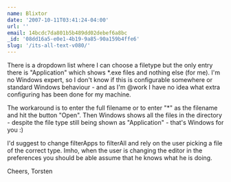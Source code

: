 ```yaml
---
name: Blixtor
date: '2007-10-11T03:41:24-04:00'
url: ''
email: 14bcdc7da801b5b489dd02debef6a8bc
_id: '08dd16a5-e0e1-4b19-9a85-90a159b4ffe6'
slug: '/its-all-text-v080/'
---
```


There is a dropdown list where I can choose a filetype but the only entry
there is "Application" which shows \*.exe files and nothing else (for me). I'm
no Windows expert, so I don't know if this is configurable somewhere or
standard Windows behaviour - and as I'm @work I have no idea what extra
configuring has been done for my machine.

The workaround is to enter the full filename or to enter "\*" as the filename
and hit the button "Open". Then Windows shows all the files in the directory -
despite the file type still being shown as "Application" - that's Windows for
you :)

I'd suggest to change filterApps to filterAll and rely on the user picking a
file of the correct type. Imho, when the user is changing the editor in the
preferences you should be able assume that he knows what he is doing.

Cheers, Torsten
